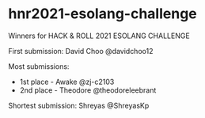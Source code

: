 # hnr2021-esolang-challenge

Winners for HACK & ROLL 2021 ESOLANG CHALLENGE

First submission: David Choo @davidchoo12

Most submissions: 
- 1st place - Awake @zj-c2103
- 2nd place - Theodore @theodoreleebrant

Shortest submission: Shreyas @ShreyasKp
